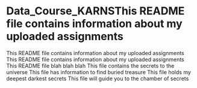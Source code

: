 # Data_Course_KARNSThis README file contains information about my uploaded assignments
This README file contains information about my uploaded assignments
This README file contains information about my uploaded assignments
This README file blah blah blah
This file contains the secrets to the universe
This file has information to find buried treasure
This file holds my deepest darkest secrets
This file will guide you to the chamber of secrets
